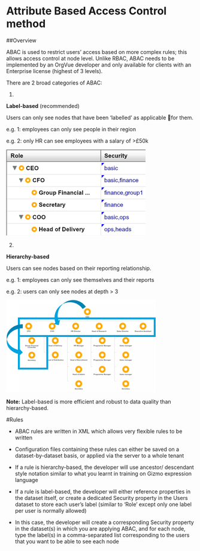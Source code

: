 # Attribute Based Access Control method

##Overview

ABAC is used to restrict users’ access based on more complex rules; this allows access control at node level. Unlike RBAC, ABAC needs to be implemented by an OrgVue developer and only available for clients with an Enterprise license (highest of 3 levels).

There are 2 broad categories of ABAC:

1.
**Label-based** (recommended)

Users can only see nodes that have been ‘labelled’ as applicable for them.

e.g. 1: employees can only see people in their region

e.g. 2: only HR can see employees with a salary of >£50k

![](A1-0011.ABAClabel.png)

2.
**Hierarchy-based**

Users can see nodes based on their reporting relationship.

e.g. 1: employees can only see themselves and their reports

e.g. 2: users can only see nodes at depth > 3

![](A1-0012.ABAChierarchy.png)

**Note:** Label-based is more efficient and robust to data quality than hierarchy-based.


#Rules

* ABAC rules are written in XML which allows very flexible rules to be written

* Configuration files containing these rules can either be saved on a dataset-by-dataset basis, or applied via the server to a whole tenant
* If a rule is hierarchy-based, the developer will use ancestor/ descendant style notation similar to what you learnt in training on Gizmo expression language
* If a rule is label-based, the developer will either reference properties in the dataset itself, or create a dedicated Security property in the Users dataset to store each user’s label (similar to ‘Role’ except only one label per user is normally allowed)
* In this case, the developer will create a corresponding Security property in the dataset(s) in which you are applying ABAC, and for each node, type the label(s) in a comma-separated list corresponding to the users that you want to be able to see each node

